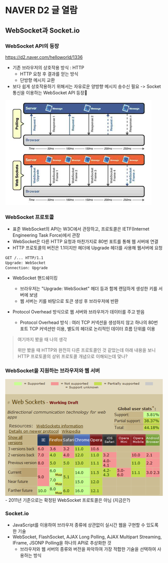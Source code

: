 # NAVER D2 글 열람

## WebSocket과 Socket.io

### WebSocket API의 등장
https://d2.naver.com/helloworld/1336

- 기존 브라우저의 상호작용 방식 : HTTP
  - HTTP 요청 후 결과를 얻는 방식
  - 단방향 메시지 교환
- 보다 쉽게 상호작용하기 위해서는 자유로운 양방향 메시지 송수신 필요 -> Socket 통신을 이용하는 WebSocket API 등장
<img src="assets/helloworld-1336-1-1.png" alt="WebSocket과 일반적인 Ajax Long Poling 방식 비교">

### WebSocket 프로토콜
- 표준 WebSocket의 API는 W3C에서 관장하고, 프로토콜은 IETF(Internet Engineering Task Force)에서 관장
- WebSocket은 다른 HTTP 요청과 마찬가지로 80번 포트를 통해 웹 서버에 연결
- HTTP 프로토콜의 버전은 1.1이지만 헤더에 Upgrade 헤더를 사용해 웹서버에 요청

```
GET /... HTTP/1.1
Upgrade: WebSocket
Connection: Upgrade
```
- WebSocket 핸드쉐이킹
  - 브라우저는 "Upgrade: WebSocket" 헤더 등과 함께 랜덤하게 생성한 키를 서버에 보냄
  - 웹 서버는 키를 바탕으로 토큰 생성 후 브라우저에 반환

- Protocol Overhead 방식으로 웹 서버와 브라우저가 데이터를 주고 받음
  - Protocol Overhead 방식 : 여러 TCP 커넥션을 생성하지 않고 하나의 80번 포트 TCP 커넥션만 이용, 별도의 헤더로 논리적인 데이터 흐름 단위를 이용

> 여기까지 봤을 때 나의 생각
> 
> 위만 봤을 때 HTTP와 완전히 다른 프로토콜인 것 같았는데 아래 내용을 보니 HTTP 프로토콜의 상위 프로토콜 개념으로 이해되는데 맞나?

### WebSocket을 지원하는 브라우저와 웹 서버
<img src="assets/helloworld-1336-2-1.png" alt="브라우저별 웹 소켓 지원 여부">
- 2011년 기준으로는 확정된 WebSocket 프로토콜은 아님 (지금은?)

### Socket.io
- JavaScript를 이용하여 브라우저 종류에 상관없이 실시간 웹을 구현할 수 있도록 한 기술
- WebSocket, FlashSocket, AJAX Long Polling, AJAX Multipart Streaming, IFrame, JSONP Polling을 하나의 API로 추상화한 것
  - 브라우저와 웹 서버의 종류와 버전을 파악하여 가장 적합한 기술을 선택하여 사용하는 방식